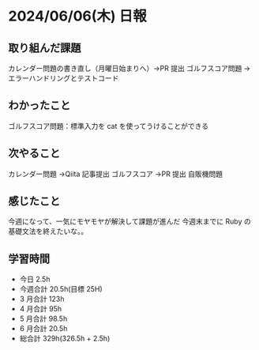 # 2024/06/06(木) 日報

## 取り組んだ課題

カレンダー問題の書き直し（月曜日始まりへ）→PR 提出
ゴルフスコア問題 → エラーハンドリングとテストコード

## わかったこと

ゴルフスコア問題：標準入力を cat を使ってうけることができる

## 次やること

カレンダー問題 →Qiita 記事提出
ゴルフスコア →PR 提出
自販機問題

## 感じたこと

今週になって、一気にモヤモヤが解決して課題が進んだ
今週末までに Ruby の基礎文法を終えたいな。。

## 学習時間

- 今日 2.5h
- 今週合計 20.5h(目標 25H)
- 3 月合計 123h
- 4 月合計 95h
- 5 月合計 98.5h
- 6 月合計 20.5h
- 総合計 329h(326.5h + 2.5h)
